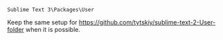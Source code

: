 `Sublime Text 3\Packages\User`

Keep the same setup for https://github.com/tytskiy/sublime-text-2-User-folder when it is possible.
